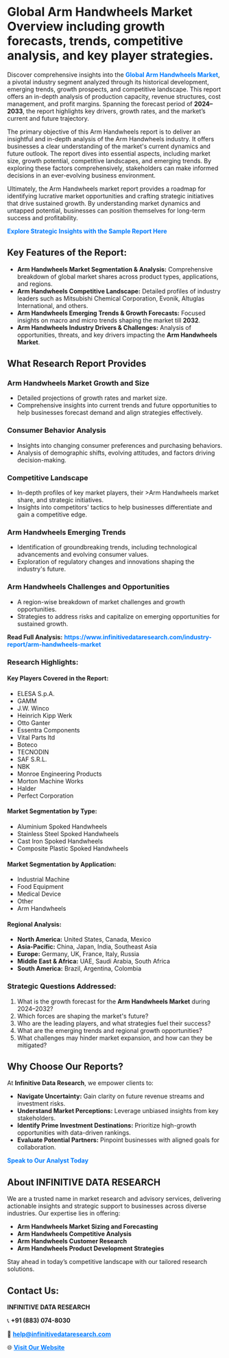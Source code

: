 <h1>Global Arm Handwheels Market Overview including growth forecasts, trends, competitive analysis, and key player strategies.</h1>
<p>
Discover comprehensive insights into the 
<a href="https://www.infinitivedataresearch.com/industry-report/arm-handwheels-market" rel="dofollow" style="color: #007BFF; text-decoration: none;"><strong>Global Arm Handwheels Market</strong></a>, a pivotal industry segment analyzed through its historical development, emerging trends, growth prospects, and competitive landscape. This report offers an in-depth analysis of production capacity, revenue structures, cost management, and profit margins. Spanning the forecast period of <strong>2024–2033</strong>, the report highlights key drivers, growth rates, and the market’s current and future trajectory.
</p>
<p>
The primary objective of this Arm Handwheels report is to deliver an insightful and in-depth analysis of the Arm Handwheels industry. It offers businesses a clear understanding of the market's current dynamics and future outlook. The report dives into essential aspects, including market size, growth potential, competitive landscapes, and emerging trends. By exploring these factors comprehensively, stakeholders can make informed decisions in an ever-evolving business environment.
</p>
<p>
Ultimately, the Arm Handwheels market report provides a roadmap for identifying lucrative market opportunities and crafting strategic initiatives that drive sustained growth. By understanding market dynamics and untapped potential, businesses can position themselves for long-term success and profitability.
</p>
<p>
<a href="https://www.infinitivedataresearch.com/request-sample/reportId=102110" style="color: #007BFF; text-decoration: none;"><strong>Explore Strategic Insights with the Sample Report Here</strong></a>
</p>

<h2>Key Features of the Report:</h2>
<ul>
<li><strong>Arm Handwheels Market Segmentation & Analysis:</strong> Comprehensive breakdown of global market shares across product types, applications, and regions.</li>
<li><strong>Arm Handwheels Competitive Landscape:</strong> Detailed profiles of industry leaders such as Mitsubishi Chemical Corporation, Evonik, Altuglas International, and others.</li>
<li><strong>Arm Handwheels Emerging Trends & Growth Forecasts:</strong> Focused insights on macro and micro trends shaping the market till <strong>2032</strong>.</li>
<li><strong>Arm Handwheels Industry Drivers & Challenges:</strong> Analysis of opportunities, threats, and key drivers impacting the <strong>Arm Handwheels Market</strong>.</li>
</ul>

<h2>What Research Report Provides</h2>
<h3>Arm Handwheels Market Growth and Size</h3>
<ul>
<li>Detailed projections of growth rates and market size.</li>
<li>Comprehensive insights into current trends and future opportunities to help businesses forecast demand and align strategies effectively.</li>
</ul>

<h3>Consumer Behavior Analysis</h3>
<ul>
<li>Insights into changing consumer preferences and purchasing behaviors.</li>
<li>Analysis of demographic shifts, evolving attitudes, and factors driving decision-making.</li>
</ul>

<h3>Competitive Landscape</h3>
<ul>
<li>In-depth profiles of key market players, their >Arm Handwheels market share, and strategic initiatives.</li>
<li>Insights into competitors' tactics to help businesses differentiate and gain a competitive edge.</li>
</ul>

<h3>Arm Handwheels Emerging Trends</h3>
<ul>
<li>Identification of groundbreaking trends, including technological advancements and evolving consumer values.</li>
<li>Exploration of regulatory changes and innovations shaping the industry's future.</li>
</ul>

<h3>Arm Handwheels Challenges and Opportunities</h3>
<ul>
<li>A region-wise breakdown of market challenges and growth opportunities.</li>
<li>Strategies to address risks and capitalize on emerging opportunities for sustained growth.</li>
</ul>
<p><strong>Read Full Analysis:</strong> <a href="https://www.infinitivedataresearch.com/industry-report/arm-handwheels-market" rel="dofollow" style="color: #007BFF; text-decoration: none;"><strong>https://www.infinitivedataresearch.com/industry-report/arm-handwheels-market</strong></a></p>
<h3>Research Highlights:</h3>
<h4>Key Players Covered in the Report:</h4>
<ul><li>ELESA S.p.A.</li><li>GAMM</li><li>J.W. Winco</li><li>Heinrich Kipp Werk</li><li>Otto Ganter</li><li>Essentra Components</li><li>Vital Parts ltd</li><li>Boteco</li><li>TECNODIN</li><li>SAF S.R.L.</li><li>NBK</li><li>Monroe Engineering Products</li><li>Morton Machine Works</li><li>Halder</li><li>Perfect Corporation</li></ul>
<h4>Market Segmentation by Type:</h4>
<ul><li>Aluminium Spoked Handwheels</li><li>Stainless Steel Spoked Handwheels</li><li>Cast Iron Spoked Handwheels</li><li>Composite Plastic Spoked Handwheels</li></ul>
<h4>Market Segmentation by Application:</h4>
<ul><li>Industrial Machine</li><li>Food Equipment</li><li>Medical Device</li><li>Other</li><li>Arm Handwheels</li></ul>

<h4>Regional Analysis:</h4>
<ul>
<li><strong>North America:</strong> United States, Canada, Mexico</li>
<li><strong>Asia-Pacific:</strong> China, Japan, India, Southeast Asia</li>
<li><strong>Europe:</strong> Germany, UK, France, Italy, Russia</li>
<li><strong>Middle East & Africa:</strong> UAE, Saudi Arabia, South Africa</li>
<li><strong>South America:</strong> Brazil, Argentina, Colombia</li>
</ul>

<h3>Strategic Questions Addressed:</h3>
<ol>
<li>What is the growth forecast for the <strong>Arm Handwheels Market</strong> during 2024–2032?</li>
<li>Which forces are shaping the market's future?</li>
<li>Who are the leading players, and what strategies fuel their success?</li>
<li>What are the emerging trends and regional growth opportunities?</li>
<li>What challenges may hinder market expansion, and how can they be mitigated?</li>
</ol>

<h2>Why Choose Our Reports?</h2>
<p>At <strong>Infinitive Data Research</strong>, we empower clients to:</p>
<ul>
<li><strong>Navigate Uncertainty:</strong> Gain clarity on future revenue streams and investment risks.</li>
<li><strong>Understand Market Perceptions:</strong> Leverage unbiased insights from key stakeholders.</li>
<li><strong>Identify Prime Investment Destinations:</strong> Prioritize high-growth opportunities with data-driven rankings.</li>
<li><strong>Evaluate Potential Partners:</strong> Pinpoint businesses with aligned goals for collaboration.</li>
</ul>
<p><a href="https://www.infinitivedataresearch.com/industry-report/arm-handwheels-market" rel="dofollow" style="color: #007BFF; text-decoration: none;"><strong>Speak to Our Analyst Today</strong></a></p>

<h2>About INFINITIVE DATA RESEARCH</h2>
<p>We are a trusted name in market research and advisory services, delivering actionable insights and strategic support to businesses across diverse industries. Our expertise lies in offering:</p>
<ul>
<li><strong>Arm Handwheels Market Sizing and Forecasting</strong></li>
<li><strong>Arm Handwheels Competitive Analysis</strong></li>
<li><strong>Arm Handwheels Customer Research</strong></li>
<li><strong>Arm Handwheels Product Development Strategies</strong></li>
</ul>
<p>Stay ahead in today’s competitive landscape with our tailored research solutions.</p>

<h2>Contact Us:</h2>
<p><strong>INFINITIVE DATA RESEARCH</strong></p>
<p>📞 <strong>+91 (883) 074-8030</strong></p>
<p>📧 <strong><a href="mailto:help@infinitivedataresearch.com" style="color: #007BFF;">help@infinitivedataresearch.com</a></strong></p>
<p>🌐 <strong><a href="https://www.infinitivedataresearch.com" rel="dofollow" style="color: #007BFF;">Visit Our Website</a></strong></p>